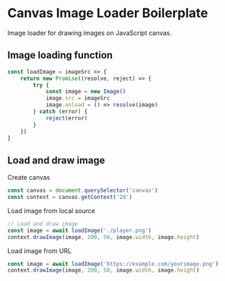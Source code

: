 # Canvas Image Loader Boilerplate
Image loader for drawing images on JavaScript canvas.

## Image loading function
```javascript
const loadImage = imageSrc => {
    return new Promise((resolve, reject) => {
        try {
            const image = new Image()
            image.src = imageSrc
            image.onload = () => resolve(image)
        } catch (error) {
            reject(error)
        }
    })
}
```

## Load and draw image
Create canvas
```javascript
const canvas = document.querySelector('canvas')
const context = canvas.getContext('2d')
```
Load image from local source
```javascript
// Load and draw image
const image = await loadImage('./player.png')
context.drawImage(image, 200, 50, image.width, image.height)
```
Load image from URL
```javascript
const image = await loadImage('https://example.com/yourimage.png')
context.drawImage(image, 200, 50, image.width, image.height)

